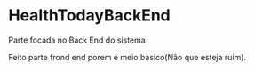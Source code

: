 # HealthTodayBackEnd
Parte focada no Back End do sistema 

Feito parte frond end porem é meio basico(Não que esteja ruim).
